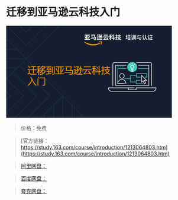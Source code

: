 # 迁移到亚马逊云科技入门

![img](../../../assets/study163/free/af15d887e20f4644af774285d534e204.jpg)

> 价格：免费

> [官方链接：https://study.163.com/course/introduction/1213064803.htm](https://study.163.com/course/introduction/1213064803.htm)

> [阿里网盘：]()

> [百度网盘：]()

> [夸克网盘：]()
